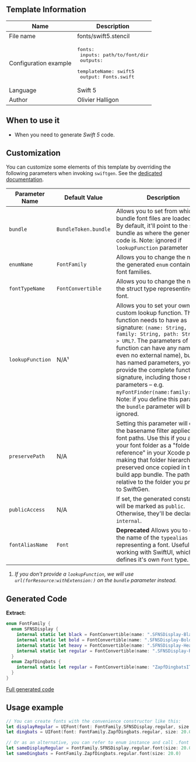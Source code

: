 ## Template Information

| Name      | Description       |
| --------- | ----------------- |
| File name | fonts/swift5.stencil |
| Configuration example | <pre>fonts:<br />  inputs: path/to/font/dir<br />  outputs:<br />    templateName: swift5<br />    output: Fonts.swift</pre> |
| Language | Swift 5 |
| Author | Olivier Halligon |

## When to use it

- When you need to generate *Swift 5* code.

## Customization

You can customize some elements of this template by overriding the following parameters when invoking `swiftgen`. See the [dedicated documentation](../../ConfigFile.md).

| Parameter Name | Default Value | Description |
| -------------- | ------------- | ----------- |
| `bundle` | `BundleToken.bundle` | Allows you to set from which bundle font files are loaded from. By default, it'll point to the same bundle as where the generated code is. Note: ignored if `lookupFunction` parameter is set. |
| `enumName` | `FontFamily` | Allows you to change the name of the generated `enum` containing all font families. |
| `fontTypeName` | `FontConvertible` | Allows you to change the name of the struct type representing a font. |
| `lookupFunction` | N/A¹ | Allows you to set your own custom lookup function. The function needs to have as signature: `(name: String, family: String, path: String) -> URL?`. The parameters of your function can have any name (or even no external name), but if it has named parameters, you must provide the complete function signature, including those named parameters – e.g. `myFontFinder(name:family:path:)`. Note: if you define this parameter, the `bundle` parameter will be ignored. |
| `preservePath` | N/A | Setting this parameter will disable the basename filter applied to all font paths. Use this if you added your font folder as a "folder reference" in your Xcode project, making that folder hierarchy preserved once copied in the build app bundle. The path will be relative to the folder you provided to SwiftGen. |
| `publicAccess` | N/A | If set, the generated constants will be marked as `public`. Otherwise, they'll be declared `internal`. |
| `fontAliasName` | `Font` | **Deprecated** Allows you to change the name of the `typealias` representing a font. Useful when working with SwiftUI, which defines it's own `Font` type. |

1. _If you don't provide a `lookupFunction`, we will use `url(forResource:withExtension:)` on the `bundle` parameter instead._

## Generated Code

**Extract:**

```swift
enum FontFamily {
  enum SFNSDisplay {
    internal static let black = FontConvertible(name: ".SFNSDisplay-Black", family: ".SF NS Display", path: "SFNSDisplay-Black.otf")
    internal static let bold = FontConvertible(name: ".SFNSDisplay-Bold", family: ".SF NS Display", path: "SFNSDisplay-Bold.otf")
    internal static let heavy = FontConvertible(name: ".SFNSDisplay-Heavy", family: ".SF NS Display", path: "SFNSDisplay-Heavy.otf")
    internal static let regular = FontConvertible(name: ".SFNSDisplay-Regular", family: ".SF NS Display", path: "SFNSDisplay-Regular.otf")
  }
  enum ZapfDingbats {
    internal static let regular = FontConvertible(name: "ZapfDingbatsITC", family: "Zapf Dingbats", path: "ZapfDingbats.ttf")
  }
}
```

[Full generated code](../../../Sources/TestUtils/Fixtures/Generated/Fonts/swift5/defaults.swift)

## Usage example

```swift
// You can create fonts with the convenience constructor like this:
let displayRegular = UIFont(font: FontFamily.SFNSDisplay.regular, size: 20.0)
let dingbats = UIFont(font: FontFamily.ZapfDingbats.regular, size: 20.0)

// Or as an alternative, you can refer to enum instance and call .font on it:
let sameDisplayRegular = FontFamily.SFNSDisplay.regular.font(size: 20.0)
let sameDingbats = FontFamily.ZapfDingbats.regular.font(size: 20.0)
```
